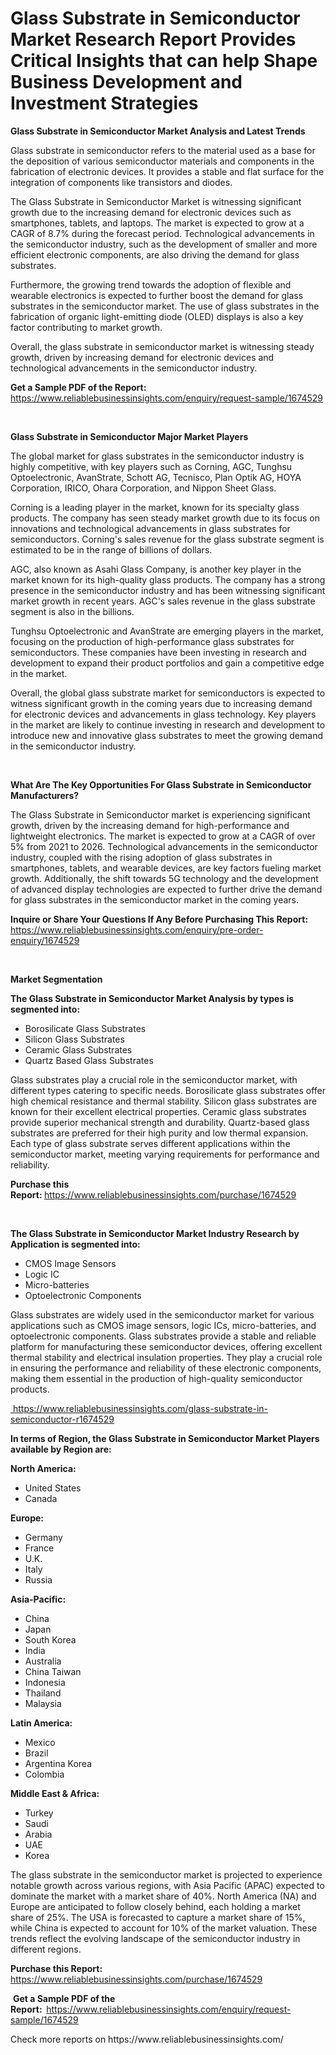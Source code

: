 <p><h1>Glass Substrate in Semiconductor Market Research Report Provides Critical Insights that can help Shape Business Development and Investment Strategies</h1></p><p><strong>Glass Substrate in Semiconductor Market Analysis and Latest Trends</strong></p>
<p><p>Glass substrate in semiconductor refers to the material used as a base for the deposition of various semiconductor materials and components in the fabrication of electronic devices. It provides a stable and flat surface for the integration of components like transistors and diodes.</p><p>The Glass Substrate in Semiconductor Market is witnessing significant growth due to the increasing demand for electronic devices such as smartphones, tablets, and laptops. The market is expected to grow at a CAGR of 8.7% during the forecast period. Technological advancements in the semiconductor industry, such as the development of smaller and more efficient electronic components, are also driving the demand for glass substrates.</p><p>Furthermore, the growing trend towards the adoption of flexible and wearable electronics is expected to further boost the demand for glass substrates in the semiconductor market. The use of glass substrates in the fabrication of organic light-emitting diode (OLED) displays is also a key factor contributing to market growth.</p><p>Overall, the glass substrate in semiconductor market is witnessing steady growth, driven by increasing demand for electronic devices and technological advancements in the semiconductor industry.</p></p>
<p><strong>Get a Sample PDF of the Report:&nbsp;</strong> <a href="https://www.reliablebusinessinsights.com/enquiry/request-sample/1674529">https://www.reliablebusinessinsights.com/enquiry/request-sample/1674529</a></p>
<p>&nbsp;</p>
<p><strong>Glass Substrate in Semiconductor Major Market Players</strong></p>
<p><p>The global market for glass substrates in the semiconductor industry is highly competitive, with key players such as Corning, AGC, Tunghsu Optoelectronic, AvanStrate, Schott AG, Tecnisco, Plan Optik AG, HOYA Corporation, IRICO, Ohara Corporation, and Nippon Sheet Glass.</p><p>Corning is a leading player in the market, known for its specialty glass products. The company has seen steady market growth due to its focus on innovations and technological advancements in glass substrates for semiconductors. Corning's sales revenue for the glass substrate segment is estimated to be in the range of billions of dollars.</p><p>AGC, also known as Asahi Glass Company, is another key player in the market known for its high-quality glass products. The company has a strong presence in the semiconductor industry and has been witnessing significant market growth in recent years. AGC's sales revenue in the glass substrate segment is also in the billions.</p><p>Tunghsu Optoelectronic and AvanStrate are emerging players in the market, focusing on the production of high-performance glass substrates for semiconductors. These companies have been investing in research and development to expand their product portfolios and gain a competitive edge in the market.</p><p>Overall, the global glass substrate market for semiconductors is expected to witness significant growth in the coming years due to increasing demand for electronic devices and advancements in glass technology. Key players in the market are likely to continue investing in research and development to introduce new and innovative glass substrates to meet the growing demand in the semiconductor industry.</p></p>
<p>&nbsp;</p>
<p><strong>What Are The Key Opportunities For Glass Substrate in Semiconductor Manufacturers?</strong></p>
<p><p>The Glass Substrate in Semiconductor market is experiencing significant growth, driven by the increasing demand for high-performance and lightweight electronics. The market is expected to grow at a CAGR of over 5% from 2021 to 2026. Technological advancements in the semiconductor industry, coupled with the rising adoption of glass substrates in smartphones, tablets, and wearable devices, are key factors fueling market growth. Additionally, the shift towards 5G technology and the development of advanced display technologies are expected to further drive the demand for glass substrates in the semiconductor market in the coming years.</p></p>
<p><strong>Inquire or Share Your Questions If Any Before Purchasing This Report:</strong> <a href="https://www.reliablebusinessinsights.com/enquiry/pre-order-enquiry/1674529">https://www.reliablebusinessinsights.com/enquiry/pre-order-enquiry/1674529</a></p>
<p>&nbsp;</p>
<p><strong>Market Segmentation</strong></p>
<p><strong>The Glass Substrate in Semiconductor Market Analysis by types is segmented into:</strong></p>
<p><ul><li>Borosilicate Glass Substrates</li><li>Silicon Glass Substrates</li><li>Ceramic Glass Substrates</li><li>Quartz Based Glass Substrates</li></ul></p>
<p><p>Glass substrates play a crucial role in the semiconductor market, with different types catering to specific needs. Borosilicate glass substrates offer high chemical resistance and thermal stability. Silicon glass substrates are known for their excellent electrical properties. Ceramic glass substrates provide superior mechanical strength and durability. Quartz-based glass substrates are preferred for their high purity and low thermal expansion. Each type of glass substrate serves different applications within the semiconductor market, meeting varying requirements for performance and reliability.</p></p>
<p><strong>Purchase this Report:&nbsp;</strong><a href="https://www.reliablebusinessinsights.com/purchase/1674529">https://www.reliablebusinessinsights.com/purchase/1674529</a></p>
<p>&nbsp;</p>
<p><strong>The Glass Substrate in Semiconductor Market Industry Research by Application is segmented into:</strong></p>
<p><ul><li>CMOS Image Sensors</li><li>Logic IC</li><li>Micro-batteries</li><li>Optoelectronic Components</li></ul></p>
<p><p>Glass substrates are widely used in the semiconductor market for various applications such as CMOS image sensors, logic ICs, micro-batteries, and optoelectronic components. Glass substrates provide a stable and reliable platform for manufacturing these semiconductor devices, offering excellent thermal stability and electrical insulation properties. They play a crucial role in ensuring the performance and reliability of these electronic components, making them essential in the production of high-quality semiconductor products.</p></p>
<p><a href="https://www.reliablebusinessinsights.com/glass-substrate-in-semiconductor-r1674529">&nbsp;https://www.reliablebusinessinsights.com/glass-substrate-in-semiconductor-r1674529</a></p>
<p><strong>In terms of Region, the Glass Substrate in Semiconductor Market Players available by Region are:</strong></p>
<p>
    <p> <strong> North America: </strong>
        <ul>
            <li>United States</li>
            <li>Canada</li>
        </ul>
        </p> 
    <p> <strong> Europe: </strong>
        <ul>
            <li>Germany</li>
            <li>France</li>
            <li>U.K.</li>
            <li>Italy</li>
            <li>Russia</li>
        </ul>
        </p> 
    <p> <strong> Asia-Pacific: </strong>
        <ul>
            <li>China</li>
            <li>Japan</li>
            <li>South Korea</li>
            <li>India</li>
            <li>Australia</li>
            <li>China Taiwan</li>
            <li>Indonesia</li>
            <li>Thailand</li>
            <li>Malaysia</li>
        </ul>
        </p> 
    <p> <strong> Latin America: </strong>
        <ul>
            <li>Mexico</li>
            <li>Brazil</li>
            <li>Argentina Korea</li>
            <li>Colombia</li>
        </ul>
        </p> 
    <p> <strong> Middle East & Africa: </strong>
        <ul>
            <li>Turkey</li>
            <li>Saudi</li>
            <li>Arabia</li>
            <li>UAE</li>
            <li>Korea</li>
        </ul>
    </p>
    </p>
<p><p>The glass substrate in the semiconductor market is projected to experience notable growth across various regions, with Asia Pacific (APAC) expected to dominate the market with a market share of 40%. North America (NA) and Europe are anticipated to follow closely behind, each holding a market share of 25%. The USA is forecasted to capture a market share of 15%, while China is expected to account for 10% of the market valuation. These trends reflect the evolving landscape of the semiconductor industry in different regions.</p></p>
<p><strong>Purchase this Report: </strong><a href="https://www.reliablebusinessinsights.com/purchase/1674529">https://www.reliablebusinessinsights.com/purchase/1674529</a></p>
<p>&nbsp;<strong>Get a Sample PDF of the Report:&nbsp;&nbsp;</strong><a href="https://www.reliablebusinessinsights.com/enquiry/request-sample/1674529">https://www.reliablebusinessinsights.com/enquiry/request-sample/1674529</a></p>
<p><strong></strong></p>
<p>Check more reports on https://www.reliablebusinessinsights.com/</p>